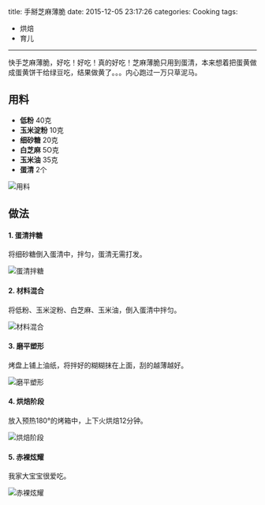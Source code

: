 title: 手掰芝麻薄脆
date: 2015-12-05 23:17:26
categories: Cooking
tags:
 - 烘焙
 - 育儿
---

快手芝麻薄脆，好吃！好吃！真的好吃！芝麻薄脆只用到蛋清，本来想着把蛋黄做成蛋黄饼干给绿豆吃，结果做黄了。。。内心跑过一万只草泥马。

## 用料

* **低粉** 40克
* **玉米淀粉** 10克
* **细砂糖** 20克
* **白芝麻** 5O克
* **玉米油** 35克
* **蛋清** 2个

![用料](p1.jpg)

## 做法

#### 1. 蛋清拌糖

将细砂糖倒入蛋清中，拌匀，蛋清无需打发。

![蛋清拌糖](p2.jpg)

#### 2. 材料混合

将低粉、玉米淀粉、白芝麻、玉米油，倒入蛋清中拌匀。

![材料混合](p3.jpg)

#### 3. 磨平塑形

烤盘上铺上油纸，将拌好的糊糊抹在上面，刮的越薄越好。

![磨平塑形](p4.jpg)

#### 4. 烘焙阶段

放入预热180°的烤箱中，上下火烘焙12分钟。

![烘焙阶段](p5.jpg)

#### 5. 赤裸炫耀

我家大宝宝很爱吃。

![赤裸炫耀](p6.jpg)
